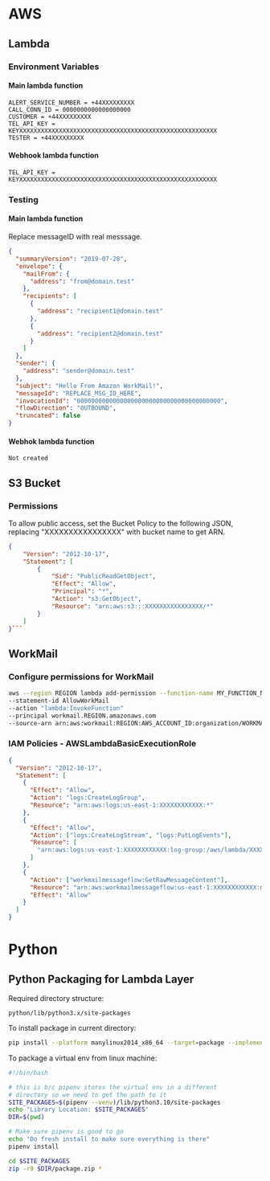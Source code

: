 # AWS

## Lambda

### Environment Variables

#### Main lambda function

```
ALERT_SERVICE_NUMBER = +44XXXXXXXXX
CALL_CONN_ID = 0000000000000000000
CUSTOMER = +44XXXXXXXXX
TEL_API_KEY = KEYXXXXXXXXXXXXXXXXXXXXXXXXXXXXXXXXXXXXXXXXXXXXXXXXXXXXXXX
TESTER = +44XXXXXXXXX
```

#### Webhook lambda function

```
TEL_API_KEY = KEYXXXXXXXXXXXXXXXXXXXXXXXXXXXXXXXXXXXXXXXXXXXXXXXXXXXXXXX
```

### Testing

#### Main lambda function

Replace messageID with real messsage.

```json
{
  "summaryVersion": "2019-07-28",
  "envelope": {
    "mailFrom": {
      "address": "from@domain.test"
    },
    "recipients": [
      {
        "address": "recipient1@domain.test"
      },
      {
        "address": "recipient2@domain.test"
      }
    ]
  },
  "sender": {
    "address": "sender@domain.test"
  },
  "subject": "Hello From Amazon WorkMail!",
  "messageId": "REPLACE_MSG_ID_HERE",
  "invocationId": "0000000000000000000000000000000000000000",
  "flowDirection": "OUTBOUND",
  "truncated": false
}
```

#### Webhok lambda function

```
Not created
```

## S3 Bucket

### Permissions

To allow public access, set the Bucket Policy to the following JSON, replacing "XXXXXXXXXXXXXXXX" with bucket name to get ARN.

````json
{
    "Version": "2012-10-17",
    "Statement": [
        {
            "Sid": "PublicReadGetObject",
            "Effect": "Allow",
            "Principal": "*",
            "Action": "s3:GetObject",
            "Resource": "arn:aws:s3:::XXXXXXXXXXXXXXXX/*"
        }
    ]
}```

````

## WorkMail

### Configure permissions for WorkMail

```bash
aws --region REGION lambda add-permission --function-name MY_FUNCTION_NAME
--statement-id AllowWorkMail
--action "lambda:InvokeFunction"
--principal workmail.REGION.amazonaws.com
--source-arn arn:aws:workmail:REGION:AWS_ACCOUNT_ID:organization/WORKMAIL_ORGANIZATION_ID
```

### IAM Policies - AWSLambdaBasicExecutionRole

```json
{
  "Version": "2012-10-17",
  "Statement": [
    {
      "Effect": "Allow",
      "Action": "logs:CreateLogGroup",
      "Resource": "arn:aws:logs:us-east-1:XXXXXXXXXXXX:*"
    },
    {
      "Effect": "Allow",
      "Action": ["logs:CreateLogStream", "logs:PutLogEvents"],
      "Resource": [
        "arn:aws:logs:us-east-1:XXXXXXXXXXXX:log-group:/aws/lambda/XXXXXX:*"
      ]
    },
    {
      "Action": ["workmailmessageflow:GetRawMessageContent"],
      "Resource": "arn:aws:workmailmessageflow:us-east-1:XXXXXXXXXXXX:message/*",
      "Effect": "Allow"
    }
  ]
}
```

# Python

## Python Packaging for Lambda Layer

Required directory structure:

```
python/lib/python3.x/site-packages
```

To install package in current directory:

```bash
pip install --platform manylinux2014_x86_64 --target=package --implementation cp --python-version 3.12 --only-binary=:all: --upgrade telnyx
```

To package a virtual env from linux machine:

```bash
#!/bin/bash

# this is b/c pipenv stores the virtual env in a different
# directory so we need to get the path to it
SITE_PACKAGES=$(pipenv --venv)/lib/python3.10/site-packages
echo "Library Location: $SITE_PACKAGES"
DIR=$(pwd)

# Make sure pipenv is good to go
echo "Do fresh install to make sure everything is there"
pipenv install

cd $SITE_PACKAGES
zip -r9 $DIR/package.zip *
```
